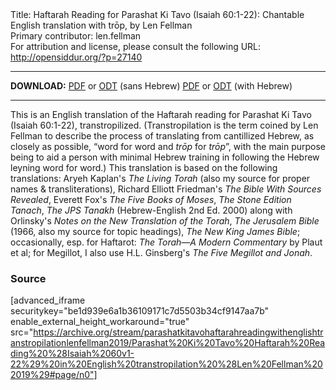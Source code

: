<html>
<head></head>
<body>
Title: Haftarah Reading for Parashat Ki Tavo (Isaiah 60:1-22): Chantable English translation with trōp, by Len Fellman<br />
Primary contributor: len.fellman<br />
For attribution and license, please consult the following URL: <a href="http://opensiddur.org/?p=27140">http://opensiddur.org/?p=27140</a>
<p />
<hr />

<strong>DOWNLOAD:</strong> 
<a href="https://archive.org/download/parashatkitavohaftarahreadingwithenglishtranstropilationlenfellman2019/Parashat%20Ki%20Tavo%20Haftarah%20Reading%20%28Isaiah%2060v1-22%29%20in%20English%20transtropilation%20%28Len%20Fellman%202019%29%20-%20english%20only.pdf">PDF</a> or <a href="https://archive.org/download/parashatkitavohaftarahreadingwithenglishtranstropilationlenfellman2019/Parashat%20Ki%20Tavo%20Haftarah%20Reading%20%28Isaiah%2060v1-22%29%20in%20English%20transtropilation%20%28Len%20Fellman%202019%29%20-%20english%20only.odt">ODT</a> (sans Hebrew)
<a href="https://archive.org/download/parashatkitavohaftarahreadingwithenglishtranstropilationlenfellman2019/Parashat%20Ki%20Tavo%20Haftarah%20Reading%20%28Isaiah%2060v1-22%29%20in%20English%20transtropilation%20%28Len%20Fellman%202019%29.pdf">PDF</a> or <a href="https://archive.org/download/parashatkitavohaftarahreadingwithenglishtranstropilationlenfellman2019/Parashat%20Ki%20Tavo%20Haftarah%20Reading%20%28Isaiah%2060v1-22%29%20in%20English%20transtropilation%20%28Len%20Fellman%202019%29.odt">ODT</a> (with Hebrew)

<hr />

This is an English translation of the Haftarah reading for Parashat Ki Tavo (Isaiah 60:1-22), transtropilized. (Transtropilation is the term coined by Len Fellman to describe the process of translating from cantillized Hebrew, as closely as possible, “word for word and <em>trōp</em> for <em>trōp</em>”, with the main purpose being to aid a person with minimal Hebrew training in following the Hebrew leyning word for word.) This translation is based on the following translations: Aryeh Kaplan's <em>The Living Torah</em> (also my source for proper names &amp; transliterations), Richard Elliott Friedman's <em>The Bible With Sources Revealed</em>, Everett Fox's <em>The Five Books of Moses</em>, <em>The Stone Edition Tanach</em>, <em>The JPS Tanakh</em> (Hebrew-English 2nd Ed. 2000) along with Orlinsky's <em>Notes on the New Translation of the Torah</em>, <em>The Jerusalem Bible</em> (1966, also my source for topic headings), <em>The New King James Bible</em>; occasionally, esp. for Haftarot: <em>The Torah—A Modern Commentary</em> by Plaut et al; for Megillot, I also use H.L. Ginsberg's <em>The Five Megillot and Jonah</em>.

<h3>Source</h3>

[advanced_iframe securitykey="be1d939e6a1b36109171c7d5503b34cf9147aa7b" enable_external_height_workaround="true" src="https://archive.org/stream/parashatkitavohaftarahreadingwithenglishtranstropilationlenfellman2019/Parashat%20Ki%20Tavo%20Haftarah%20Reading%20%28Isaiah%2060v1-22%29%20in%20English%20transtropilation%20%28Len%20Fellman%202019%29#page/n0"]
</body>
</html>
